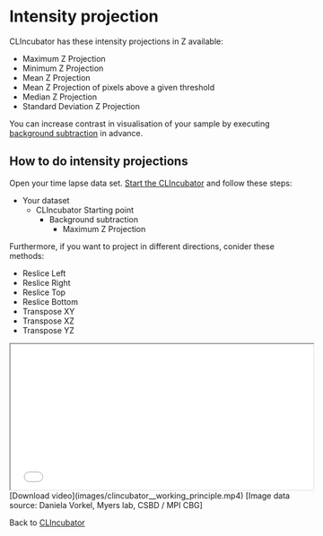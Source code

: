 # Intensity projection
CLIncubator has these intensity projections in Z available:
* Maximum Z Projection
* Minimum Z Projection
* Mean Z Projection
* Mean Z Projection of pixels above a given threshold
* Median Z Projection
* Standard Deviation Z Projection

You can increase contrast in visualisation of your sample by executing [background subtraction](https://clij.github.io/clincubator/filtering) in advance.

## How to do intensity projections
Open your time lapse data set. [Start the CLIncubator](https://clij.github.io/clincubator/getting_started) and follow these steps:

* Your dataset
  * CLIncubator Starting point
    * Background subtraction
      * Maximum Z Projection

Furthermore, if you want to project in different directions, conider these methods:
* Reslice Left
* Reslice Right
* Reslice Top
* Reslice Bottom
* Transpose XY
* Transpose XZ
* Transpose YZ

<iframe src="images/clincubator__working_principle.mp4" width="540" height="260"></iframe>
[Download video](images/clincubator__working_principle.mp4) [Image data source: Daniela Vorkel, Myers lab, CSBD / MPI CBG]

Back to [CLIncubator](https://clij.github.io/clincubator)